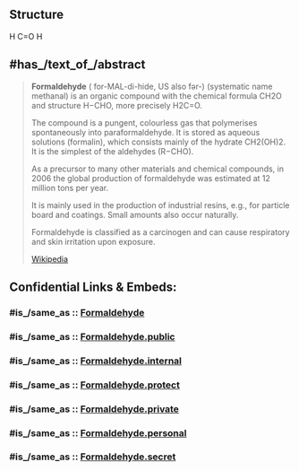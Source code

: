 ﻿---
aliases:
- Methanal
---

## Structure 
H
  C=O
H

## #has_/text_of_/abstract 

> **Formaldehyde** (  for-MAL-di-hide, US also   fər-) (systematic name methanal) is an organic compound 
> with the chemical formula CH2O and structure H−CHO, more precisely H2C=O. 
> 
> The compound is a pungent, colourless gas that polymerises spontaneously into paraformaldehyde. 
> It is stored as aqueous solutions (formalin), which consists mainly of the hydrate CH2(OH)2. 
> It is the simplest of the aldehydes (R−CHO). 
> 
> As a precursor to many other materials and chemical compounds, in 2006 
> the global production of formaldehyde was estimated at 12 million tons per year. 
> 
> It is mainly used in the production of industrial resins, e.g., for particle board and coatings. 
> Small amounts also occur naturally.
>
> Formaldehyde is classified as a carcinogen and can cause respiratory and skin irritation upon exposure.
>
> [Wikipedia](https://en.wikipedia.org/wiki/Formaldehyde)


## Confidential Links & Embeds: 

### #is_/same_as :: [Formaldehyde](/_Standards/chemic/chemic~Elements/Group-15-Nitrogen/Formaldehyde.md) 

### #is_/same_as :: [Formaldehyde.public](/_public/chemic/chemic~Elements/Group-15-Nitrogen/Formaldehyde.public.md) 

### #is_/same_as :: [Formaldehyde.internal](/_internal/chemic/chemic~Elements/Group-15-Nitrogen/Formaldehyde.internal.md) 

### #is_/same_as :: [Formaldehyde.protect](/_protect/chemic/chemic~Elements/Group-15-Nitrogen/Formaldehyde.protect.md) 

### #is_/same_as :: [Formaldehyde.private](/_private/chemic/chemic~Elements/Group-15-Nitrogen/Formaldehyde.private.md) 

### #is_/same_as :: [Formaldehyde.personal](/_personal/chemic/chemic~Elements/Group-15-Nitrogen/Formaldehyde.personal.md) 

### #is_/same_as :: [Formaldehyde.secret](/_secret/chemic/chemic~Elements/Group-15-Nitrogen/Formaldehyde.secret.md)

